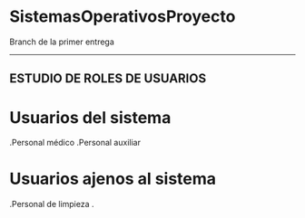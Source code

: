 # SistemasOperativosProyecto
Branch de la primer entrega

-----------------------------------------------------------------------------------------------------------------------------------------------------------------------------------

## ESTUDIO DE ROLES DE USUARIOS

# Usuarios del sistema
.Personal médico
.Personal auxiliar


# Usuarios ajenos al sistema
.Personal de limpieza
.
